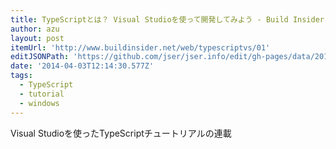 ```yaml
---
title: TypeScriptとは？ Visual Studioを使って開発してみよう - Build Insider
author: azu
layout: post
itemUrl: 'http://www.buildinsider.net/web/typescriptvs/01'
editJSONPath: 'https://github.com/jser/jser.info/edit/gh-pages/data/2014/04/index.json'
date: '2014-04-03T12:14:30.577Z'
tags:
  - TypeScript
  - tutorial
  - windows
---
```

Visual Studioを使ったTypeScriptチュートリアルの連載
